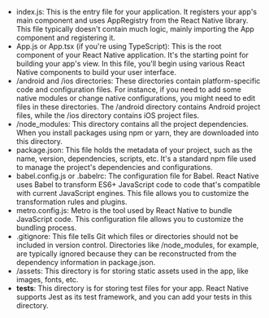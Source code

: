 - index.js: This is the entry file for your application. It registers your app's main component and uses AppRegistry from the React Native library. This file typically doesn't contain much logic, mainly importing the App component and registering it.
- App.js or App.tsx (if you're using TypeScript): This is the root component of your React Native application. It's the starting point for building your app's view. In this file, you'll begin using various React Native components to build your user interface.
- /android and /ios directories: These directories contain platform-specific code and configuration files. For instance, if you need to add some native modules or change native configurations, you might need to edit files in these directories. The /android directory contains Android project files, while the /ios directory contains iOS project files.
- /node_modules: This directory contains all the project dependencies. When you install packages using npm or yarn, they are downloaded into this directory.
- package.json: This file holds the metadata of your project, such as the name, version, dependencies, scripts, etc. It's a standard npm file used to manage the project's dependencies and configurations.
- babel.config.js or .babelrc: The configuration file for Babel. React Native uses Babel to transform ES6+ JavaScript code to code that's compatible with current JavaScript engines. This file allows you to customize the transformation rules and plugins.
- metro.config.js: Metro is the tool used by React Native to bundle JavaScript code. This configuration file allows you to customize the bundling process.
- .gitignore: This file tells Git which files or directories should not be included in version control. Directories like /node_modules, for example, are typically ignored because they can be reconstructed from the dependency information in package.json.
- /assets: This directory is for storing static assets used in the app, like images, fonts, etc.
- __tests__: This directory is for storing test files for your app. React Native supports Jest as its test framework, and you can add your tests in this directory.